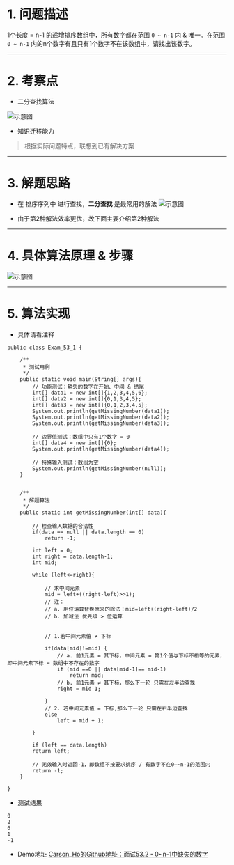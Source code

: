 # 1. 问题描述
1个长度 = n-1 的递增排序数组中，所有数字都在范围 `0 ~ n-1` 内 & 唯一。在范围 `0 ~ n-1` 内的n个数字有且只有1个数字不在该数组中，请找出该数字。

***
# 2. 考察点
- 二分查找算法

![示意图](http://upload-images.jianshu.io/upload_images/944365-de858f199f19afc6.png?imageMogr2/auto-orient/strip%7CimageView2/2/w/1240)

- 知识迁移能力
>根据实际问题特点，联想到已有解决方案

***
# 3. 解题思路
- 在 排序序列中 进行查找，**二分查找** 是最常用的解法
![示意图](http://upload-images.jianshu.io/upload_images/944365-956e4f46554a938e.png?imageMogr2/auto-orient/strip%7CimageView2/2/w/1240)

- 由于第2种解法效率更优，故下面主要介绍第2种解法



***
# 4. 具体算法原理 & 步骤
![示意图](http://upload-images.jianshu.io/upload_images/944365-a0904d9b86867a40.png?imageMogr2/auto-orient/strip%7CimageView2/2/w/1240)




***
# 5. 算法实现
- 具体请看注释

```
public class Exam_53_1 {

    /**
     * 测试用例
     */
    public static void main(String[] args){
        // 功能测试：缺失的数字在开始、中间 & 结尾
        int[] data1 = new int[]{1,2,3,4,5,6};
        int[] data2 = new int[]{0,1,3,4,5};
        int[] data3 = new int[]{0,1,2,3,4,5};
        System.out.println(getMissingNumber(data1));
        System.out.println(getMissingNumber(data2));
        System.out.println(getMissingNumber(data3));

        // 边界值测试：数组中只有1个数字 = 0
        int[] data4 = new int[]{0};
        System.out.println(getMissingNumber(data4));

        // 特殊输入测试：数组为空
        System.out.println(getMissingNumber(null));
    }


    /**
     * 解题算法
     */
    public static int getMissingNumber(int[] data){

        // 检查输入数据的合法性
        if(data == null || data.length == 0)
            return -1;

        int left = 0;
        int right = data.length-1;
        int mid;

        while (left<=right){

            // 求中间元素
            mid = left+((right-left)>>1);
            // 注：
            // a. 用位运算替换原来的除法：mid=left+(right-left)/2
            // b. 加减法 优先级 > 位运算


            // 1.若中间元素值 ≠ 下标

            if(data[mid]!=mid) {
                // a. 前1元素 = 其下标，中间元素 = 第1个值与下标不相等的元素，即中间元素下标 = 数组中不存在的数字
                if (mid ==0 || data[mid-1]== mid-1)
                    return mid;
                // b. 前1元素 ≠ 其下标，那么下一轮 只需在左半边查找
                right = mid-1;

            }
            // 2. 若中间元素值 = 下标,那么下一轮 只需在右半边查找
            else
                left = mid + 1;

        }

        if (left == data.length)
        return left;

        // 无效输入时返回-1，即数组不按要求排序 / 有数字不在0—~n-1的范围内
        return -1;
    }

}
```

- 测试结果

```
0
2
6
1
-1
```

- Demo地址
[Carson_Ho的Github地址：面试53.2 - 0~n-1中缺失的数字](https://github.com/Carson-Ho/AlgorithmLearning)
